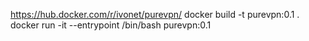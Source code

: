 https://hub.docker.com/r/ivonet/purevpn/
docker build -t purevpn:0.1 . 
docker run -it --entrypoint /bin/bash purevpn:0.1
